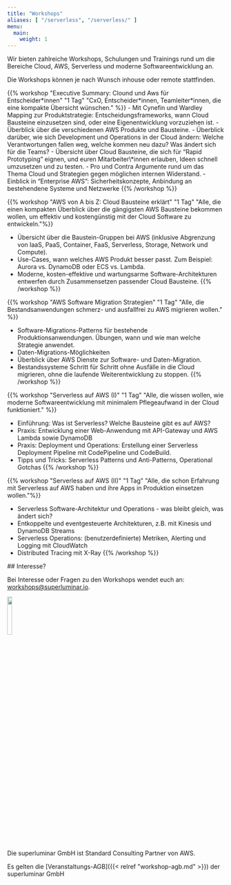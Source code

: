 ```yaml
---
title: "Workshops"
aliases: [ "/serverless", "/serverless/" ]
menu:
  main:
    weight: 1
---
```



Wir bieten zahlreiche Workshops, Schulungen und Trainings rund um die Bereiche Cloud, AWS, Serverless und moderne Softwareentwicklung an. 

Die Workshops können je nach Wunsch inhouse oder remote stattfinden.


<div class="stage">
{{% workshop "Executive Summary: Clound und Aws für Entscheider*innen" "1 Tag" "CxO, Entscheider*innen, Teamleiter*innen, die eine kompakte Übersicht wünschen." %}}
- Mit Cynefin und Wardley Mapping zur Produktstrategie: Entscheidungsframeworks, wann Cloud Bausteine einzusetzen sind, oder eine Eigenentwicklung vorzuziehen ist.
- Überblick über die verschiedenen AWS Produkte und Bausteine.
- Überblick darüber, wie sich Development und Operations in der Cloud ändern: Welche Verantwortungen fallen weg, welche kommen neu dazu? Was ändert sich für die Teams?
- Übersicht über Cloud Bausteine, die sich für “Rapid Prototyping” eignen, und euren Mitarbeiter\*innen erlauben, Ideen schnell umzusetzen und zu testen.
- Pro und Contra Argumente rund um das Thema Cloud und Strategien gegen möglichen internen Widerstand.
- Einblick in “Enterprise AWS”: Sicherheitskonzepte, Anbindung an bestehendene Systeme und Netzwerke
{{% /workshop %}}

{{% workshop "AWS von A bis Z: Cloud Bausteine erklärt" "1 Tag" "Alle, die einen kompakten Überblick über die gängigsten AWS Bausteine bekommen wollen, um effektiv und kostengünstig mit der Cloud Software zu entwickeln."%}}
- Übersicht über die Baustein-Gruppen bei AWS (inklusive Abgrenzung von IaaS, PaaS, Container, FaaS, Serverless, Storage, Network und Compute).
- Use-Cases, wann welches AWS Produkt besser passt. Zum Beispiel: Aurora vs. DynamoDB oder ECS vs. Lambda.
- Moderne, kosten-effektive und wartungsarme Software-Architekturen entwerfen durch Zusammensetzen passender Cloud Bausteine.
{{% /workshop %}}

{{% workshop "AWS Software Migration Strategien" "1 Tag" "Alle, die Bestandsanwendungen schmerz- und ausfallfrei zu AWS migrieren wollen." %}}
- Software-Migrations-Patterns für bestehende Produktionsanwendungen. Übungen, wann und wie man welche Strategie anwendet.
- Daten-Migrations-Möglichkeiten
- Überblick über AWS Dienste zur Software- und Daten-Migration.
- Bestandssysteme Schritt für Schritt ohne Ausfälle in die Cloud migrieren, ohne die laufende Weiterentwicklung zu stoppen.
{{% /workshop %}}

{{% workshop "Serverless auf AWS (I)" "1 Tag" "Alle, die wissen wollen, wie moderne Softwareentwicklung mit minimalem Pflegeaufwand in der Cloud funktioniert." %}}
- Einführung: Was ist Serverless? Welche Bausteine gibt es auf AWS?
- Praxis: Entwicklung einer Web-Anwendung mit API-Gateway und AWS Lambda sowie DynamoDB
- Praxis: Deployment und Operations: Erstellung einer Serverless Deployment Pipeline mit CodePipeline und CodeBuild.
- Tipps und Tricks: Serverless Patterns und Anti-Patterns, Operational Gotchas
{{% /workshop %}}

{{% workshop "Serverless auf AWS (II)" "1 Tag" "Alle, die schon Erfahrung mit Serverless auf AWS haben und ihre Apps in Produktion einsetzen wollen."%}}
- Serverless Software-Architektur und Operations - was bleibt gleich, was ändert sich?
- Entkoppelte und eventgesteuerte Architekturen, z.B. mit Kinesis und DynamoDB Streams
- Serverless Operations: (benutzerdefinierte) Metriken, Alerting und Logging mit CloudWatch
- Distributed Tracing mit X-Ray
{{% /workshop %}}

</div>
## Interesse?
 
Bei Interesse oder Fragen zu den Workshops wendet euch an: [workshops@superluminar.io](mailto:workshops@superluminar.io).

<img src="/img/aws-consulting-partner.png" style="width: 15%"><br>
Die superluminar GmbH ist Standard Consulting Partner von AWS.

Es gelten die [Veranstaltungs-AGB]({{< relref "workshop-agb.md" >}}) der superluminar GmbH
